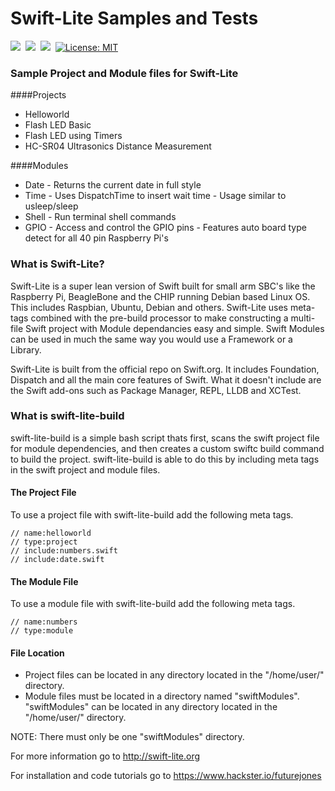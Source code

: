 # Swift-Lite Samples and Tests
<a href="https://swift.org"><img src="https://img.shields.io/badge/Swift%203-compatible-orange.svg" /></a>&nbsp;&nbsp;<a href="https://raspberrypi.org"><img src="https://img.shields.io/badge/Raspberry%20Pi-All%20Models-green.svg" /></a>&nbsp;&nbsp;<a href="https://www.raspberrypi.org/downloads/raspbian/"><img src="https://img.shields.io/badge/Raspbian-compatible-green.svg" /></a>&nbsp;&nbsp;<a href="https://github.com/futurejones/Swift-Lite-Samples/blob/master/LICENSE.md"><img src="http://img.shields.io/badge/license-MIT-blue.svg?style=flat" alt="License: MIT" /></a>

### Sample Project and Module files for Swift-Lite
####Projects
* Helloworld
* Flash LED Basic
* Flash LED using Timers
* HC-SR04 Ultrasonics Distance Measurement

####Modules
* Date - Returns the current date in full style
* Time - Uses DispatchTime to insert wait time - Usage similar to usleep/sleep
* Shell - Run terminal shell commands
* GPIO - Access and control the GPIO pins - Features auto board type detect for all 40 pin Raspberry Pi's

### What is Swift-Lite?
Swift-Lite is a super lean version of Swift built for small arm SBC's like the Raspberry Pi, BeagleBone and the CHIP running Debian based Linux OS. This includes Raspbian, Ubuntu, Debian and others. Swift-Lite uses meta-tags combined with the pre-build processor to make constructing a multi-file Swift project with Module dependancies easy and simple. Swift Modules can be used in much the same way you would use a Framework or a Library.

Swift-Lite is built from the official repo on Swift.org. It includes Foundation, Dispatch and all the main core features of Swift. What it doesn't include are the Swift add-ons such as Package Manager, REPL, LLDB and XCTest.

### What is swift-lite-build
swift-lite-build is a simple bash script thats first, scans the swift project file for module dependencies, and then creates a custom swiftc build command to build the project. swift-lite-build is able to do this by including meta tags in the swift project and module files.

#### The Project File
To use a project file with swift-lite-build add the following meta tags.

``` 
// name:helloworld
// type:project
// include:numbers.swift
// include:date.swift
```

#### The Module File
To use a module file with swift-lite-build add the following meta tags.

``` 
// name:numbers
// type:module
```

#### File Location
 - Project files can be located in any directory located in the "/home/user/" directory.
 - Module files must be located in a directory named "swiftModules". "swiftModules" can be located in any directory located in the "/home/user/" directory. 
 
NOTE: There must only be one "swiftModules" directory.




For more information go to http://swift-lite.org

For installation and code tutorials go to https://www.hackster.io/futurejones 

